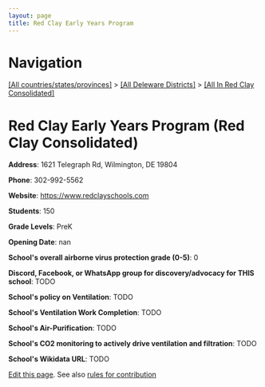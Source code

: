 ```yaml
---
layout: page
title: Red Clay Early Years Program
---
```

# Navigation

[[All countries/states/provinces]](../../..) > [[All Deleware Districts]](../..) > [[All In Red Clay Consolidated]](..)

# Red Clay Early Years Program (Red Clay Consolidated)

**Address**: 1621 Telegraph Rd, Wilmington, DE 19804

**Phone**: 302-992-5562

**Website**: <https://www.redclayschools.com>

**Students**: 150

**Grade Levels**: PreK

**Opening Date**: nan

**School's overall airborne virus protection grade (0-5)**: 0

**Discord, Facebook, or WhatsApp group for discovery/advocacy for THIS school**: TODO

**School's policy on Ventilation**: TODO

**School's Ventilation Work Completion**: TODO

**School's Air-Purification**: TODO

**School's CO2 monitoring to actively drive ventilation and filtration**: TODO

**School's Wikidata URL**: TODO


[Edit this page](https://github.com/ventilate-schools/DE/edit/main/./Red_Clay_Consolidated/Red_Clay_Early_Years_Program.md). See also [rules for contribution](../../../contribution-rules/)